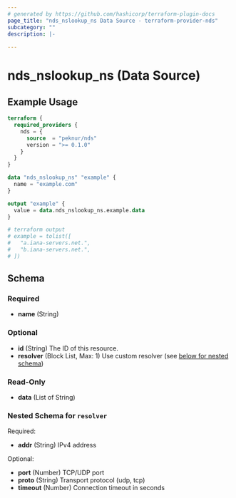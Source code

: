```yaml
---
# generated by https://github.com/hashicorp/terraform-plugin-docs
page_title: "nds_nslookup_ns Data Source - terraform-provider-nds"
subcategory: ""
description: |-
  
---
```


# nds_nslookup_ns (Data Source)



## Example Usage

```terraform
terraform {
  required_providers {
    nds = {
      source  = "peknur/nds"
      version = ">= 0.1.0"
    }
  }
}

data "nds_nslookup_ns" "example" {
  name = "example.com"
}

output "example" {
  value = data.nds_nslookup_ns.example.data
}

# terraform output 
# example = tolist([
#   "a.iana-servers.net.",
#   "b.iana-servers.net.",
# ])
```

<!-- schema generated by tfplugindocs -->
## Schema

### Required

- **name** (String)

### Optional

- **id** (String) The ID of this resource.
- **resolver** (Block List, Max: 1) Use custom resolver (see [below for nested schema](#nestedblock--resolver))

### Read-Only

- **data** (List of String)

<a id="nestedblock--resolver"></a>
### Nested Schema for `resolver`

Required:

- **addr** (String) IPv4 address

Optional:

- **port** (Number) TCP/UDP port
- **proto** (String) Transport protocol (udp, tcp)
- **timeout** (Number) Connection timeout in seconds


